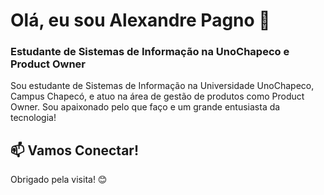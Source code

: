 # Olá, eu sou Alexandre Pagno 👋

### Estudante de Sistemas de Informação na UnoChapeco e Product Owner

Sou estudante de Sistemas de Informação na Universidade UnoChapeco, Campus Chapecó, e atuo na área de gestão de produtos como Product Owner. Sou apaixonado pelo que faço e um grande entusiasta da tecnologia!

## 📫 Vamos Conectar!


Obrigado pela visita! 😊
